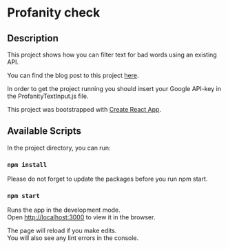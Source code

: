 # Profanity check

## Description
This project shows how you can filter text for bad words using an existing API.

You can find the blog post to this project [here](https://jeds-ai.com/how-to-filter-text-for-bad-words-profanity-check/).

In order to get the project running you should insert your Google API-key in the ProfanityTextInput.js file.

This project was bootstrapped with [Create React App](https://github.com/facebook/create-react-app).

## Available Scripts

In the project directory, you can run:

### `npm install`

Please do not forget to update the packages before you run npm start.

### `npm start`

Runs the app in the development mode.\
Open [http://localhost:3000](http://localhost:3000) to view it in the browser.

The page will reload if you make edits.\
You will also see any lint errors in the console.
